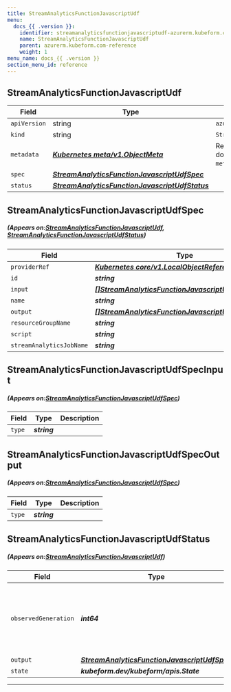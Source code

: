 ```yaml
---
title: StreamAnalyticsFunctionJavascriptUdf
menu:
  docs_{{ .version }}:
    identifier: streamanalyticsfunctionjavascriptudf-azurerm.kubeform.com
    name: StreamAnalyticsFunctionJavascriptUdf
    parent: azurerm.kubeform.com-reference
    weight: 1
menu_name: docs_{{ .version }}
section_menu_id: reference
---
```


## StreamAnalyticsFunctionJavascriptUdf
| Field | Type | Description |
| ------ | ----- | ----------- |
| `apiVersion` | string | `azurerm.kubeform.com/v1alpha1` |
|    `kind` | string | `StreamAnalyticsFunctionJavascriptUdf` |
| `metadata` | ***[Kubernetes meta/v1.ObjectMeta](https://kubernetes.io/docs/reference/generated/kubernetes-api/v1.13/#objectmeta-v1-meta)***|Refer to the Kubernetes API documentation for the fields of the `metadata` field.|
| `spec` | ***[StreamAnalyticsFunctionJavascriptUdfSpec](#StreamAnalyticsFunctionJavascriptUdfSpec)***||
| `status` | ***[StreamAnalyticsFunctionJavascriptUdfStatus](#StreamAnalyticsFunctionJavascriptUdfStatus)***||
## StreamAnalyticsFunctionJavascriptUdfSpec
##### (Appears on:[StreamAnalyticsFunctionJavascriptUdf](#StreamAnalyticsFunctionJavascriptUdf), [StreamAnalyticsFunctionJavascriptUdfStatus](#StreamAnalyticsFunctionJavascriptUdfStatus))
| Field | Type | Description |
| ------ | ----- | ----------- |
| `providerRef` | ***[Kubernetes core/v1.LocalObjectReference](https://kubernetes.io/docs/reference/generated/kubernetes-api/v1.13/#localobjectreference-v1-core)***||
| `id` | ***string***||
| `input` | ***[[]StreamAnalyticsFunctionJavascriptUdfSpecInput](#StreamAnalyticsFunctionJavascriptUdfSpecInput)***||
| `name` | ***string***||
| `output` | ***[[]StreamAnalyticsFunctionJavascriptUdfSpecOutput](#StreamAnalyticsFunctionJavascriptUdfSpecOutput)***||
| `resourceGroupName` | ***string***||
| `script` | ***string***||
| `streamAnalyticsJobName` | ***string***||
## StreamAnalyticsFunctionJavascriptUdfSpecInput
##### (Appears on:[StreamAnalyticsFunctionJavascriptUdfSpec](#StreamAnalyticsFunctionJavascriptUdfSpec))
| Field | Type | Description |
| ------ | ----- | ----------- |
| `type` | ***string***||
## StreamAnalyticsFunctionJavascriptUdfSpecOutput
##### (Appears on:[StreamAnalyticsFunctionJavascriptUdfSpec](#StreamAnalyticsFunctionJavascriptUdfSpec))
| Field | Type | Description |
| ------ | ----- | ----------- |
| `type` | ***string***||
## StreamAnalyticsFunctionJavascriptUdfStatus
##### (Appears on:[StreamAnalyticsFunctionJavascriptUdf](#StreamAnalyticsFunctionJavascriptUdf))
| Field | Type | Description |
| ------ | ----- | ----------- |
| `observedGeneration` | ***int64***| ***(Optional)*** Resource generation, which is updated on mutation by the API Server.|
| `output` | ***[StreamAnalyticsFunctionJavascriptUdfSpec](#StreamAnalyticsFunctionJavascriptUdfSpec)***| ***(Optional)*** |
| `state` | ***kubeform.dev/kubeform/apis.State***| ***(Optional)*** |
---
